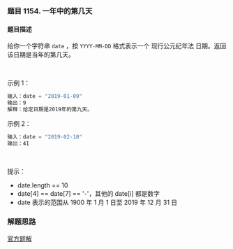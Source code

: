 ### 题目 1154. 一年中的第几天
#### 题目描述
给你一个字符串 `date` ，按 `YYYY-MM-DD` 格式表示一个 现行公元纪年法 日期。返回该日期是当年的第几天。

 

示例 1：

```js
输入：date = "2019-01-09"
输出：9
解释：给定日期是2019年的第九天。
```
示例 2：

```js
输入：date = "2019-02-10"
输出：41
```
 

提示：

- date.length == 10
- date[4] == date[7] == '-'，其他的 date[i] 都是数字
- date 表示的范围从 1900 年 1 月 1 日至 2019 年 12 月 31 日


### 解题思路
[官方题解](https://leetcode-cn.com/problems/day-of-the-year/solution/yi-nian-zhong-de-di-ji-tian-by-leetcode-2i0gr/)